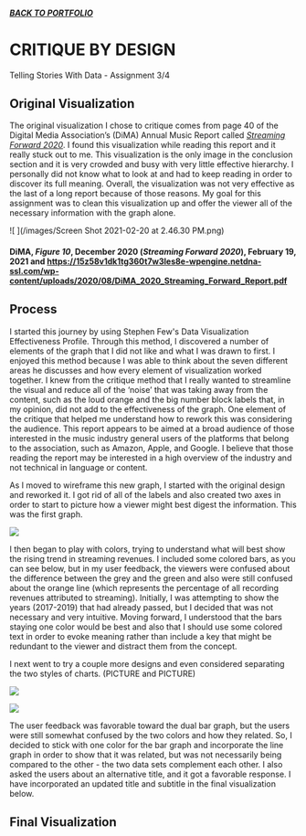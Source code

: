 ##### [**BACK TO PORTFOLIO**](/portfoliopage_main.md)

# CRITIQUE BY DESIGN
Telling Stories With Data - Assignment 3/4

## Original Visualization
The original visualization I chose to critique comes from page 40 of the Digital Media Association’s (DiMA) Annual Music Report called [_Streaming Forward 2020_](https://15z58v1dk1tg360t7w3les8e-wpengine.netdna-ssl.com/wp-content/uploads/2020/08/DiMA_2020_Streaming_Forward_Report.pdf). I found this visualization while reading this report and it really stuck out to me. This visualization is the only image in the conclusion section and it is very crowded and busy with very little effective hierarchy. I personally did not know what to look at and had to keep reading in order to discover its full meaning. Overall, the visualization was not very effective as the last of a long report because of those reasons. My goal for this assignment was to clean this visualization up and offer the viewer all of the necessary information with the graph alone. 

![ ](/images/Screen Shot 2021-02-20 at 2.46.30 PM.png)

#### DiMA, _Figure 10_, December 2020 (_Streaming Forward 2020_), February 19, 2021 and https://15z58v1dk1tg360t7w3les8e-wpengine.netdna-ssl.com/wp-content/uploads/2020/08/DiMA_2020_Streaming_Forward_Report.pdf

## Process
I started this journey by using Stephen Few's Data Visualization Effectiveness Profile. Through this method, I discovered a number of elements of the graph that I did not like and what I was drawn to first. I enjoyed this method because I was able to think about the seven different areas he discusses and how every element of visualization worked together. I knew from the critique method that I really wanted to streamline the visual and reduce all of the ‘noise’ that was taking away from the content, such as the loud orange and the big number block labels that, in my opinion, did not add to the effectiveness of the graph. One element of the critique that helped me understand how to rework this was considering the audience. This report appears to be aimed at a broad audience of those interested in the music industry general users of the platforms that belong to the association, such as Amazon, Apple, and Google. I believe that those reading the report may be interested in a high overview of the industry and not technical in language or content. 

As I moved to wireframe this new graph, I started with the original design and reworked it. I got rid of all of the labels and also created two axes in order to start to picture how a viewer might best digest the information. This was the first graph.

![](/images/IMG_5221.jpg)

I then began to play with colors, trying to understand what will best show the rising trend in streaming revenues. I included some colored bars, as you can see below, but in my user feedback, the viewers were confused about the difference between the grey and the green and also were still confused about the orange line (which represents the percentage of all recording revenues attributed to streaming). Initially, I was attempting to show the years (2017-2019) that had already passed, but I decided that was not necessary and very intuitive. Moving forward, I understood that the bars staying one color would be best and also that I should use some colored text in order to evoke meaning rather than include a key that might be redundant to the viewer and distract them from the concept.

I next went to try a couple more designs and even considered separating the two styles of charts. (PICTURE and PICTURE) 

![](/images/IMG_5222.jpg) 

![](/images/IMG_5223.jpg)

The user feedback was favorable toward the dual bar graph, but the users were still somewhat confused by the two colors and how they related. So, I decided to stick with one color for the bar graph and incorporate the line graph in order to show that it was related, but was not necessarily being compared to the other - the two data sets complement each other. I also asked the users about an alternative title, and it got a favorable response. I have incorporated an updated title and subtitle in the final visualization below.







## Final Visualization
<div class="flourish-embed" data-src="story/773147"><script src="https://public.flourish.studio/resources/embed.js"></script></div>
